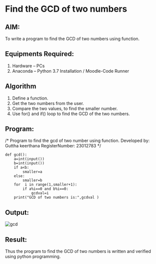 # Find the GCD of two numbers

## AIM:
To write a program to find the GCD of two numbers using function.

## Equipments Required:
1. Hardware – PCs
2. Anaconda – Python 3.7 Installation / Moodle-Code Runner

## Algorithm
1. Define a function.
2. Get the two numbers from the user.
3. Compare the two values, to find the smaller number.
4. Use for() and if() loop to find the GCD of the two numbers.

## Program:
/*
Program to find the gcd of two number using function.
Developed by: Guttha keerthana
RegisterNumber:  23012783
*/
```
def gcd():
    a=int(input())
    b=int(input())
    if a<b:
        smaller=a
    else:
        smaller=b
    for  i in range(1,smaller+1):
        if a%i==0 and b%i==0:
            gcdval=i
    print("GCD of two numbers is:",gcdval )

```

## Output:
![gcd](https://github.com/keerthanaguttha/GCD-of-two-numbers/assets/145742927/454f65d8-ddf5-4291-ad1e-1f6c1c8b30d4)



## Result:
Thus the program to find the GCD of two numbers is written and verified using python programming.
